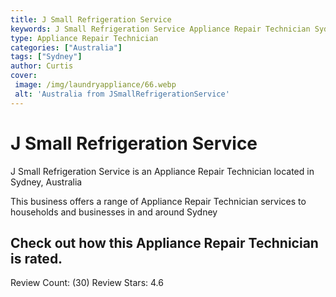 ```yaml
---
title: J Small Refrigeration Service
keywords: J Small Refrigeration Service Appliance Repair Technician Sydney Australia 
type: Appliance Repair Technician 
categories: ["Australia"]
tags: ["Sydney"]
author: Curtis
cover:
 image: /img/laundryappliance/66.webp
 alt: 'Australia from JSmallRefrigerationService'
---
```


# J Small Refrigeration Service
J Small Refrigeration Service is an Appliance Repair Technician located in Sydney, Australia

This business offers a range of Appliance Repair Technician services to households and businesses in and around Sydney

## Check out how this Appliance Repair Technician is rated.
Review Count: (30)
Review Stars: 4.6
